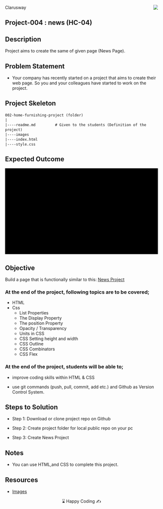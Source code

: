 <p>Clarusway<img align="right"
  src="https://secure.meetupstatic.com/photos/event/3/1/b/9/600_488352729.jpeg"  width="15px"></p>

## Project-004 : news (HC-04)

## Description
Project aims to create the same of given page (News Page).

## Problem Statement

- Your company has recently started on a project that aims to create their web page. So you and your colleagues have started to work on the project.

## Project Skeleton 

```
002-home-furnishing-project (folder)
|
|----readme.md         # Given to the students (Definition of the project)          
|----images               
|----index.html  
|----style.css
```

## Expected Outcome

![News Project](./images/avatar.gif)

## Objective

Build a page that is functionally similar to this: [News Project](https://hellenkuttery.github.io/flex-challange/)

### At the end of the project, following topics are to be covered;

- HTML 
- Css
  - List Properties
  - The Display Property
  - The position Property
  - Opacity / Transparency
  - Units in CSS
  - CSS Setting height and width
  - CSS Outline
  - CSS Combinators
  - CSS Flex


### At the end of the project, students will be able to;

- improve coding skills within HTML & CSS

- use git commands (push, pull, commit, add etc.) and Github as Version Control System.

## Steps to Solution
  
- Step 1: Download or clone project repo on Github 

- Step 2: Create project folder for local public repo on your pc

- Step 3: Create News Project


## Notes

- You can use HTML,and CSS to complete this project.

## Resources

-  [Images](./images)


<center> ⌛ Happy Coding  ✍ </center>


